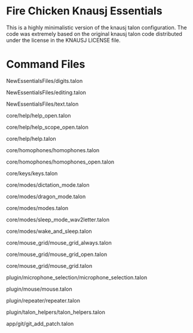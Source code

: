 # Fire Chicken Knausj Essentials
This is a highly minimalistic version of the knausj talon configuration. The code was extremely based on the original knausj talon code distributed under the license in the KNAUSJ LICENSE file.

# Command Files
NewEssentialsFiles/digits.talon

NewEssentialsFiles/editing.talon

NewEssentialsFiles/text.talon

core/help/help_open.talon

core/help/help_scope_open.talon

core/help/help.talon

core/homophones/homophones.talon

core/homophones/homophones_open.talon

core/keys/keys.talon

core/modes/dictation_mode.talon

core/modes/dragon_mode.talon

core/modes/modes.talon

core/modes/sleep_mode_wav2letter.talon

core/modes/wake_and_sleep.talon

core/mouse_grid/mouse_grid_always.talon

core/mouse_grid/mouse_grid_open.talon

core/mouse_grid/mouse_grid.talon

plugin/microphone_selection/microphone_selection.talon

plugin/mouse/mouse.talon

plugin/repeater/repeater.talon

plugin/talon_helpers/talon_helpers.talon

app/git/git_add_patch.talon
